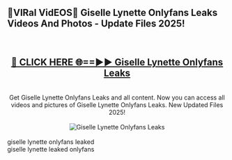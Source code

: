 <h2>🔴VIRal VidEOS🔴 Giselle Lynette Onlyfans Leaks Videos And Photos - Update Files 2025!</h2>
<br>
<div align="center">
<h2><a href="https://virallinks.top/odZfE0" rel="nofollow">🔴 CLICK HERE 🌐==►► Giselle Lynette Onlyfans Leaks</a></h2>
<br>
Get Giselle Lynette Onlyfans Leaks and all content. Now you can access all videos and pictures of Giselle Lynette Onlyfans Leaks. New Updated Files 2025!
<br>
<br>
<a href="https://virallinks.top/odZfE0" rel="nofollow" data-target="animated-image.originalLink"><img src="https://i.imgur.com/dJHk4Zq.gif)" alt="Giselle Lynette Onlyfans Leaks" style="max-width: 100%; display: inline-block;" data-target="animated-image.originalImage"></a>
</div>
<br>
giselle lynette onlyfans leaked<br>
giselle lynette leaked onlyfans